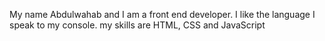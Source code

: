 My name Abdulwahab and I am a front end developer. I like the language I speak to my console.
my skills are HTML, CSS and JavaScript
